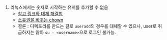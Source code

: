 1. 리눅스에서는 숫자로 시작하는 유저를 추가할 수 없음
    - [참고 링크와 대체 해결법](https://unix.stackexchange.com/questions/287077/why-cant-linux-usernames-begin-with-numbers)
    - [소유권을 바꾸는 chown](https://zamezzz.tistory.com/85)
    - 결론 :
      디렉토리를 만드는 걸로 ```useradd```의 경우를 대체할 수 있으나,
      user로 취급하지는 않아 ```su - <username>```으로 로그인 불가능.
